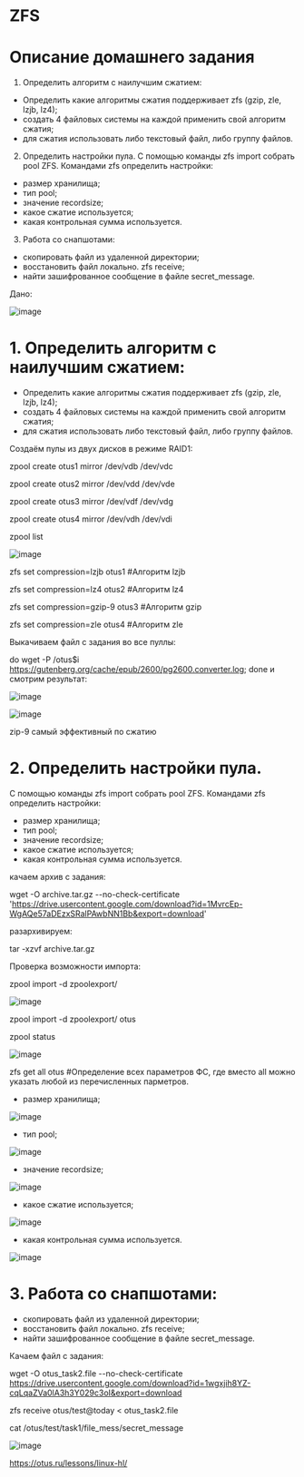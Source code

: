 # ZFS
# Описание домашнего задания


1. Определить алгоритм с наилучшим сжатием:
- Определить какие алгоритмы сжатия поддерживает zfs (gzip, zle, lzjb, lz4);
- создать 4 файловых системы на каждой применить свой алгоритм сжатия;
- для сжатия использовать либо текстовый файл, либо группу файлов.
2. Определить настройки пула.
С помощью команды zfs import собрать pool ZFS.
Командами zfs определить настройки:
- размер хранилища;
- тип pool;
- значение recordsize;
- какое сжатие используется;
- какая контрольная сумма используется.
3. Работа со снапшотами:
- скопировать файл из удаленной директории;
- восстановить файл локально. zfs receive;
- найти зашифрованное сообщение в файле secret_message.


Дано:

![image](https://github.com/user-attachments/assets/2e78fc59-1dbb-422d-aad8-3e88126fde1c)


# 1. Определить алгоритм с наилучшим сжатием:

- Определить какие алгоритмы сжатия поддерживает zfs (gzip, zle, lzjb, lz4);
- создать 4 файловых системы на каждой применить свой алгоритм сжатия;
- для сжатия использовать либо текстовый файл, либо группу файлов.

Создаём пулы из двух дисков в режиме RAID1: 

zpool create otus1 mirror /dev/vdb /dev/vdc

zpool create otus2 mirror /dev/vdd /dev/vde

zpool create otus3 mirror /dev/vdf /dev/vdg

zpool create otus4 mirror /dev/vdh /dev/vdi


zpool list

![image](https://github.com/user-attachments/assets/43a09b6f-b7b3-404e-8542-e205ef868e79)


zfs set compression=lzjb otus1    #Алгоритм lzjb

zfs set compression=lz4 otus2     #Алгоритм lz4

zfs set compression=gzip-9 otus3  #Алгоритм gzip

zfs set compression=zle otus4     #Алгоритм zle


Выкачиваем файл с задания во все пуллы:

do wget -P /otus$i https://gutenberg.org/cache/epub/2600/pg2600.converter.log; done
и смотрим результат:

![image](https://github.com/user-attachments/assets/1d1a143f-e6be-43c9-b0c1-9fff63088d41)


![image](https://github.com/user-attachments/assets/ce42c49f-c322-48ce-bc7a-87efeef1d355)

zip-9 самый эффективный по сжатию

# 2. Определить настройки пула.

С помощью команды zfs import собрать pool ZFS.
Командами zfs определить настройки:
- размер хранилища;
- тип pool;
- значение recordsize;
- какое сжатие используется;
- какая контрольная сумма используется.

качаем архив с задания:

wget -O archive.tar.gz --no-check-certificate 'https://drive.usercontent.google.com/download?id=1MvrcEp-WgAQe57aDEzxSRalPAwbNN1Bb&export=download'

разархивируем:

tar -xzvf archive.tar.gz

Проверка возможности импорта:

zpool import -d zpoolexport/

![image](https://github.com/user-attachments/assets/b367f636-706f-4939-bc17-7306babfdfb6)


zpool import -d zpoolexport/ otus

zpool status

![image](https://github.com/user-attachments/assets/5164efc0-b3e0-4570-a5b6-ee207b19f1b7)

zfs get all otus    #Определение всех параметров ФС, где вместо all можно указать любой из перечисленных парметров.


- размер хранилища;
  
![image](https://github.com/user-attachments/assets/ba46dec3-7b32-4d51-8428-16132d508053)

- тип pool;
  
![image](https://github.com/user-attachments/assets/e9a2b2ae-59a2-4ed3-8c86-d432ae2fec4c)

- значение recordsize;

![image](https://github.com/user-attachments/assets/381ffc57-5380-4a89-b743-43d0630339cb)

- какое сжатие используется;

![image](https://github.com/user-attachments/assets/011f153b-c1fe-4963-b357-336009d63dac)

- какая контрольная сумма используется.
  
![image](https://github.com/user-attachments/assets/aaeeb065-993d-431e-9f4e-40f92e77f8dc)

# 3. Работа со снапшотами:

- скопировать файл из удаленной директории;
- восстановить файл локально. zfs receive;
- найти зашифрованное сообщение в файле secret_message.

Качаем файл с задания:

wget -O otus_task2.file --no-check-certificate https://drive.usercontent.google.com/download?id=1wgxjih8YZ-cqLqaZVa0lA3h3Y029c3oI&export=download

zfs receive otus/test@today < otus_task2.file

cat /otus/test/task1/file_mess/secret_message

![image](https://github.com/user-attachments/assets/8657f6a1-4e3e-45ba-91da-8d9d7a71e584)



https://otus.ru/lessons/linux-hl/

